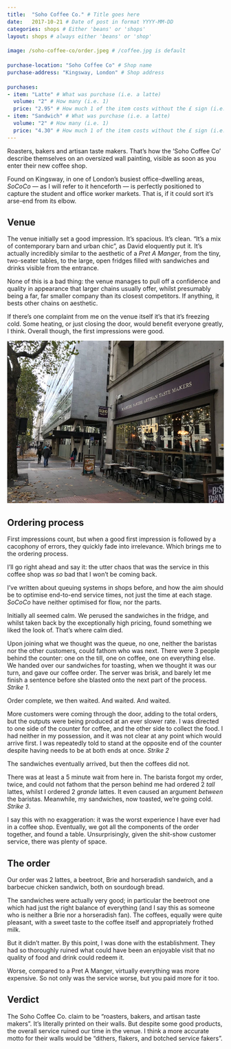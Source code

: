 ```yaml
---
title:  "Soho Coffee Co." # Title goes here
date:   2017-10-21 # Date of post in format YYYY-MM-DD 
categories: shops # Either 'beans' or 'shops'
layout: shops # always either 'beans' or 'shop' 

image: /soho-coffee-co/order.jpeg # /coffee.jpg is default

purchase-location: "Soho Coffee Co" # Shop name
purchase-address: "Kingsway, London" # Shop address

purchases:
- item: "Latte" # What was purchase (i.e. a latte)  
  volume: "2" # How many (i.e. 1)
  price: "2.95" # How much 1 of the item costs without the £ sign (i.e. 3.50)
- item: "Sandwich" # What was purchase (i.e. a latte)  
  volume: "2" # How many (i.e. 1)
  price: "4.30" # How much 1 of the item costs without the £ sign (i.e. 3.50)
---
```


Roasters, bakers and artisan taste makers. That’s how the ‘Soho Coffee Co’ describe themselves on an oversized wall painting, visible as soon as you enter their new coffee shop.

Found on Kingsway, in one of London’s busiest office-dwelling areas, *SoCoCo* — as I will refer to it henceforth — is perfectly positioned to capture the student and office worker markets. That is, if it could sort it’s arse-end from its elbow.

## Venue

The venue initially set a good impression. It’s spacious. It’s clean. “It’s a mix of contemporary barn and urban chic”, as David eloquently put it. It’s actually incredibly similar to the aesthetic of a *Pret A Manger*, from the tiny, two-seater tables, to the large, open fridges filled with sandwiches and drinks visible from the entrance. 

None of this is a bad thing: the venue manages to pull off a confidence and quality in appearance that larger chains usually offer, whilst presumably being a far, far smaller company than its closest competitors. If anything, it bests other chains on aesthetic. 

If there’s one complaint from me on the venue itself it’s that it’s freezing cold. Some heating, or just closing the door, would benefit everyone greatly, I think. Overall though, the first impressions were good.

![SoCoCo venue](/assets/images/soho-coffee-co/shop.jpeg "The venue")

##  Ordering process

First impressions count, but when a good first impression is followed by a cacophony of errors, they quickly fade into irrelevance. Which brings me to the ordering process. 

I’ll go right ahead and say it: the utter chaos that was the service in this coffee shop was *so* bad that I won’t be coming back. 

I’ve written about queuing systems in shops before, and how the aim should be to optimise end-to-end service times, not just the time at each stage. *SoCoCo* have neither optimised for flow, nor the parts.

Initially all seemed calm. We perused the sandwiches in the fridge, and whilst taken back by the exceptionally high pricing, found something we liked the look of. That’s where calm died. 

Upon joining what we thought was the queue, no one, neither the baristas nor the other customers, could fathom who was next. There were 3 people behind the counter: one on the till, one on coffee, one on everything else. We handed over our sandwiches for toasting, when we thought it was our turn, and gave our coffee order. The server was brisk, and barely let me finish a sentence before she blasted onto the next part of the process. *Strike 1*.

Order complete, we then waited. And waited. And waited.

More customers were coming through the door, adding to the total orders, but the outputs were being produced at an ever slower rate. I was directed to one side of the counter for coffee, and the other side to collect the food. I had neither in my possession, and it was not clear at any point which would arrive first. I was repeatedly told to stand at the opposite end of the counter despite having needs to be at both ends at once. *Strike 2*

The sandwiches eventually arrived, but then the coffees did not. 

There was at least a 5 minute wait from here in. The barista forgot my order, twice, and could not fathom that the person behind me had ordered 2 *tall* lattes, whilst I ordered 2 *grande* lattes. It even caused an argument *between* the baristas. Meanwhile, my sandwiches, now toasted, we’re going cold. *Strike 3*.

I say this with no exaggeration: it was the worst experience I have ever had in a coffee shop. Eventually, we got all the components of the order together, and found a table. Unsurprisingly, given the shit-show customer service, there was plenty of space.

## The order

Our order was 2 lattes, a beetroot, Brie and horseradish sandwich, and a barbecue chicken sandwich, both on sourdough bread. 

The sandwiches were actually very good; in particular the beetroot one which had just the right balance of everything (and I say this as someone who is neither a Brie nor a horseradish fan). The coffees, equally were quite pleasant, with a sweet taste to the coffee itself and appropriately frothed milk. 

But it didn’t matter. By this point, I was done with the establishment. They had so thoroughly ruined what could have been an enjoyable visit that no quality of food and drink could redeem it. 

Worse, compared to a Pret A Manger, virtually everything was more expensive. So not only was the service worse, but you paid more for it too.

## Verdict

The Soho Coffee Co. claim to be “roasters, bakers, and artisan taste makers”. It’s literally printed on their walls. But despite some good products, the overall service ruined our time in the venue. I think a more accurate motto for their walls would be “dithers, flakers, and botched service fakers”.